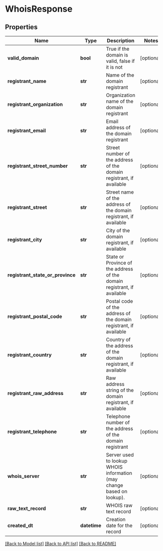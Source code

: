 # WhoisResponse

## Properties
Name | Type | Description | Notes
------------ | ------------- | ------------- | -------------
**valid_domain** | **bool** | True if the domain is valid, false if it is not | [optional] 
**registrant_name** | **str** | Name of the domain registrant | [optional] 
**registrant_organization** | **str** | Organization name of the domain registrant | [optional] 
**registrant_email** | **str** | Email address of the domain registrant | [optional] 
**registrant_street_number** | **str** | Street number of the address of the domain registrant, if available | [optional] 
**registrant_street** | **str** | Street name of the address of the domain registrant, if available | [optional] 
**registrant_city** | **str** | City of the domain registrant, if available | [optional] 
**registrant_state_or_province** | **str** | State or Province of the address of the domain registrant, if available | [optional] 
**registrant_postal_code** | **str** | Postal code of the address of the domain registrant, if available | [optional] 
**registrant_country** | **str** | Country of the address of the domain registrant, if available | [optional] 
**registrant_raw_address** | **str** | Raw address string of the domain registrant, if available | [optional] 
**registrant_telephone** | **str** | Telephone number of the address of the domain registrant | [optional] 
**whois_server** | **str** | Server used to lookup WHOIS information (may change based on lookup). | [optional] 
**raw_text_record** | **str** | WHOIS raw text record | [optional] 
**created_dt** | **datetime** | Creation date for the record | [optional] 

[[Back to Model list]](../README.md#documentation-for-models) [[Back to API list]](../README.md#documentation-for-api-endpoints) [[Back to README]](../README.md)


